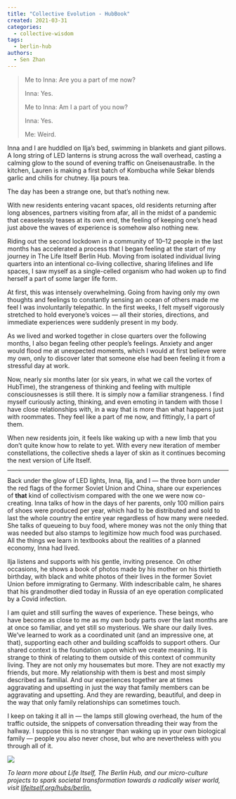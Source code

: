 ```yaml
---
title: "Collective Evolution - HubBook"
created: 2021-03-31
categories: 
  - collective-wisdom
tags: 
  - berlin-hub
authors: 
  - Sen Zhan
---
```


[](https://szenszen.medium.com/?source=post_page-----40549e2e12e1--------------------------------)

> Me to Inna: Are you a part of me now?
> 
> Inna: Yes.
> 
> Me to Inna: Am I a part of you now?
> 
> Inna: Yes.
> 
> Me: Weird.

Inna and I are huddled on Ilja’s bed, swimming in blankets and giant pillows. A long string of LED lanterns is strung across the wall overhead, casting a calming glow to the sound of evening traffic on Gneisenaustraße. In the kitchen, Lauren is making a first batch of Kombucha while Sekar blends garlic and chilis for chutney. Ilja pours tea.

The day has been a strange one, but that’s nothing new.

With new residents entering vacant spaces, old residents returning after long absences, partners visiting from afar, all in the midst of a pandemic that ceaselessly teases at its own end, the feeling of keeping one’s head just above the waves of experience is somehow also nothing new.

Riding out the second lockdown in a community of 10–12 people in the last months has accelerated a process that I began feeling at the start of my journey in The Life Itself Berlin Hub. Moving from isolated individual living quarters into an intentional co-living collective, sharing lifelines and life spaces, I saw myself as a single-celled organism who had woken up to find herself a part of some larger life form.

At first, this was intensely overwhelming. Going from having only my own thoughts and feelings to constantly sensing an ocean of others made me feel I was involuntarily telepathic. In the first weeks, I felt myself vigorously stretched to hold everyone’s voices — all their stories, directions, and immediate experiences were suddenly present in my body.

As we lived and worked together in close quarters over the following months, I also began feeling other people’s feelings. Anxiety and anger would flood me at unexpected moments, which I would at first believe were my own, only to discover later that someone else had been feeling it from a stressful day at work.

Now, nearly six months later (or six years, in what we call the vortex of HubTime), the strangeness of thinking and feeling with multiple consciousnesses is still there. It is simply now a familiar strangeness. I find myself curiously acting, thinking, and even emoting in tandem with those I have close relationships with, in a way that is more than what happens just with roommates. They feel like a part of me now, and fittingly, I a part of them.

When new residents join, it feels like waking up with a new limb that you don’t quite know how to relate to yet. With every new iteration of member constellations, the collective sheds a layer of skin as it continues becoming the next version of Life Itself.

* * *

Back under the glow of LED lights, Inna, Ilja, and I — the three born under the red flags of the former Soviet Union and China, share our experiences of **that** kind of collectivism compared with the one we were now co-creating. Inna talks of how in the days of her parents, only 100 million pairs of shoes were produced per year, which had to be distributed and sold to last the whole country the entire year regardless of how many were needed. She talks of queueing to buy food, where money was not the only thing that was needed but also stamps to legitimize how much food was purchased. All the things we learn in textbooks about the realities of a planned economy, Inna had lived.

Ilja listens and supports with his gentle, inviting presence. On other occasions, he shows a book of photos made by his mother on his thirtieth birthday, with black and white photos of their lives in the former Soviet Union before immigrating to Germany. With indescribable calm, he shares that his grandmother died today in Russia of an eye operation complicated by a Covid infection.

I am quiet and still surfing the waves of experience. These beings, who have become as close to me as my own body parts over the last months are at once so familiar, and yet still so mysterious. We share our daily lives. We’ve learned to work as a coordinated unit (and an impressive one, at that), supporting each other and building scaffolds to support others. Our shared context is the foundation upon which we create meaning. It is strange to think of relating to them outside of this context of community living. They are not only my housemates but more. They are not exactly my friends, but more. My relationship with them is best and most simply described as familial. And our experiences together are at times aggravating and upsetting in just the way that family members can be aggravating and upsetting. And they are rewarding, beautiful, and deep in the way that only family relationships can sometimes touch.

I keep on taking it all in — the lamps still glowing overhead, the hum of the traffic outside, the snippets of conversation threading their way from the hallway. I suppose this is no stranger than waking up in your own biological family — people you also never chose, but who are nevertheless with you through all of it.

![](assets/images/1*3gwJwhGGMcwCk7Qbn4JRnA.png)

_To learn more about Life Itself, The Berlin Hub, and our micro-culture projects to spark societal transformation towards a radically wiser world, visit [lifeitself.org/hubs/berlin.](https://lifeitself.org/hubs/berlin/)_

